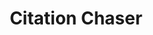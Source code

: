 ---
layout: default
authors: Neal Haddaway
citation: 'Haddaway, N.R., Grainger, M.J., Gray, C.T. 2021. citationchaser: An R package
  and Shiny app for forward and backward citations chasing in academic searching.'
description: 'In systematic reviews, we often want to obtain lists of references from
  across studies: forward citation chasing looks for all records citing one or more
  articles of known relevance; backward ciation chasing looks for all records referenced
  in one or more articles. This package contains functions to automate the process
  of forward and backward citation chasing by making use of the Lens.org API. An input
  article list can be used to return a list of all referenced records, and/or all
  citing records in the Lens.org database (consisting of PubMed, PubMed Central, CrossRef,
  Microsoft Academic Graph and CORE; ''https://www.lens.org'').'
last_edit: Wed, 01 Dec 2021 18:52:14 GMT
location: https://github.com/nealhaddaway/citationchaser
shortname: citation_chaser
tags:
- citations
- reviews
- lens
terms_of_use: MIT License
title: Citation Chaser
uuid: db1c19b5-a1b3-4a49-9fce-583c0b522d9f
---